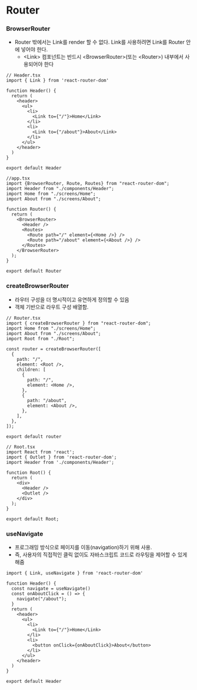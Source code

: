 # Router 

### BrowserRouter
- Router 밖에서는 Link를 render 할 수 없다. Link를 사용하려면 Link를 Router 안에 넣어야 한다. 
  - \<Link> 컴포넌트는 반드시 \<BrowserRouter>(또는 \<Router>) 내부에서 사용되어야 한다
```tsx
// Header.tsx
import { Link } from 'react-router-dom'

function Header() {
  return (
    <header>
      <ul>
        <li>
          <Link to={"/"}>Home</Link>
        </li>
        <li>
          <Link to={"/about"}>About</Link>
        </li>
      </ul>
    </header>
  )
}

export default Header
```
```tsx
//app.tsx
import {BrowserRouter, Route, Routes} from "react-router-dom";
import Header from "./components/Header";
import Home from "./screens/Home";
import About from "./screens/About";

function Router() {
  return (
    <BrowserRouter>
      <Header />
      <Routes>
        <Route path="/" element={<Home />} />
        <Route path="/about" element={<About />} />
      </Routes>
    </BrowserRouter>
  );
}

export default Router
```

### createBrowserRouter
- 라우터 구성을 더 명시적이고 유연하게 정의할 수 있음
- 객체 기반으로 라우트 구성 배열함.
```tsx
// Router.tsx
import { createBrowserRouter } from "react-router-dom";
import Home from "./screens/Home";
import About from "./screens/About";
import Root from "./Root";

const router = createBrowserRouter([
  {
    path: "/",
    element: <Root />,
    children: [
      {
        path: "/",
        element: <Home />,
      },
      {
        path: "/about",
        element: <About />,
      },
    ],
  },
]);

export default router
```
```tsx
// Root.tsx
import React from 'react';
import { Outlet } from 'react-router-dom';
import Header from './components/Header';

function Root() {
  return (
    <div>
      <Header />
      <Outlet />
    </div>
  );
}

export default Root;
```

### useNavigate
- 프로그래밍 방식으로 페이지를 이동(navigation)하기 위해 사용. 
- 즉, 사용자의 직접적인 클릭 없이도 자바스크립트 코드로 라우팅을 제어할 수 있게 해줌
```tsx
import { Link, useNavigate } from 'react-router-dom'

function Header() {
  const navigate = useNavigate()
  const onAboutClick = () => {
    navigate("/about");
  }
  return (
    <header>
      <ul>
        <li>
          <Link to={"/"}>Home</Link>
        </li>
        <li>
          <button onClick={onAboutClick}>About</button>
        </li>
      </ul>
    </header>
  )
}

export default Header
```
